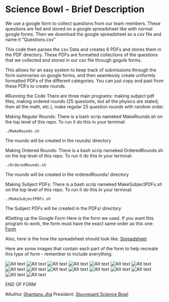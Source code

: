 # Science Bowl - Brief Description
We use a google form to collect questions from our team members. These questions
are fed and stored on a google spreadsheet like with normal google forms. Then
we download the google spreadsheet as a csv file and name it "Questions.csv"

This code then parses the csv Data and creates 6 PDFs and stores them in the PDF directory. These PDFs are formatted collections of the questions that we collected and stored in our csv file through gogole forms. 

This allows for an easy system to keep track of submissions through the form
summaries on google forms, and then seamlessly create uniformly formatted PDFs
of the different categories. You can just copy and past from these PDFs to
create rounds. 

#Running the Code
There are three main programs: making subject pdf files, making ordered rounds
(25 quesionts, but all the physics are stated, then all the math, etc.), make
regular 25 question rounds with random order.


Making Regular Rounds:
There is a bash scrip nameked MakeRounds.sh on the top level of this repo. To
run it do this in your terminal:
```
./MakeRounds.sh
```
The rounds will be created in the rounds/ directory



Making Ordered Rounds:
There is a bash scrip nameked OrderedRounds.sh on the top level of this repo. To
run it do this in your terminal:
```
./OrderedRounds.sh
```
The rounds will be created in the orderedRounds/ directory


Making Subject PDFs:
There is a bash scrip nameked MakeSubjectPDFs.sh on the top level of this repo. To
run it do this in your terminal:
```
./MakeSubjectPDFs.sh
```
The Subject PDFs will be created in the PDFs/ directory


#Setting up the Google Form
Here is the form we used. If you want this program to work, the form must have
the exact same order as this one:
[Form](https://docs.google.com/forms/d/1S3mKHc_Qs65-kIGPR6w_ELu06LeUKPCd9dBREdLVSJw/viewform?fbzx=2271745987249313300)

Also, here is the how the spreadsheet should look like:
[Spreadsheet](https://docs.google.com/spreadsheets/d/1YUfQR5MfDDLHuljZvPGnid8iiYveHVcOK2-H-DJREAg/edit?usp=sharing)

Here are some images that contain each part of the form to help recreate this
type of form - remember to include everything: 


![Alt text](form/1.png?raw=true "Format")
![Alt text](form/2.png?raw=true "Format")
![Alt text](form/3.png?raw=true "Format")
![Alt text](form/4.png?raw=true "Format")
![Alt text](form/5.png?raw=true "Format")
![Alt text](form/6.png?raw=true "Format")
![Alt text](form/7.png?raw=true "Format")
![Alt text](form/8.png?raw=true "Format")
![Alt text](form/9.png?raw=true "Format")
![Alt text](form/10.png?raw=true "Format")
![Alt text](form/11.png?raw=true "Format")
![Alt text](form/12.png?raw=true "Format")
![Alt text](form/13.png?raw=true "Format")
![Alt text](form/14.png?raw=true "Format")
![Alt text](form/15.png?raw=true "Format")
![Alt text](form/16.png?raw=true "Format")

END OF FORM

#Author
[Shantanu Jha](https://github.com/Phionx/)
President: [Stuyvesant Science Bowl](https://sites.google.com/site/stuyvesantsciencebowl/)
